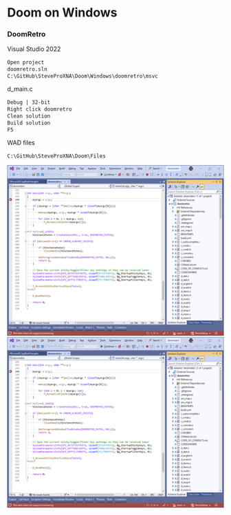 # Doom on Windows

### DoomRetro
Visual Studio 2022
```
Open project
doomretro.sln
C:\GitHub\SteveProXNA\Doom\Windows\doomretro\msvc
```
d_main.c
```
Debug | 32-bit
Right click doomretro
Clean solution
Build solution
F5
```
WAD files
```
C:\GitHub\SteveProXNA\Doom\Files
```
![DoomRetro](https://github.com/SteveProXNA/DoomCodeWalkThru/blob/main/Images/VS2022Debug.png)
![DoomRetro](https://github.com/StevePro7/DoomSetup/blob/main/Images/VS2022Debug.png)